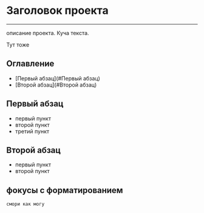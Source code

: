 
# Заголовок проекта

---
описание проекта. Куча текста. 

Тут тоже

## Оглавление

- [Первый абзац](#Первый абзац)
- [Второй абзац](#Второй абзац)

## Первый абзац

- первый пункт
- второй пункт
- третий пункт

## Второй абзац

- первый пункт
- второй пункт

## фокусы с форматированием

`смори как могу`


